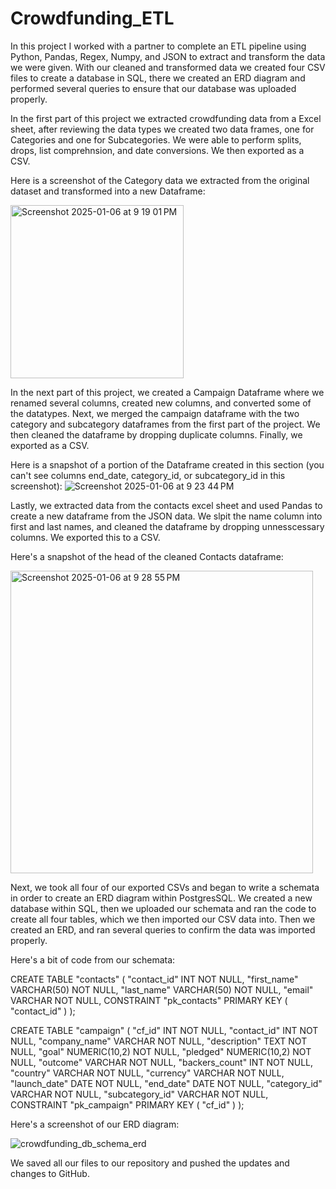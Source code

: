# Crowdfunding_ETL

In this project I worked with a partner to complete an ETL pipeline using Python, Pandas, Regex, Numpy, and JSON to extract and transform the data we were given. With our cleaned and transformed data we created four CSV files to create a database in SQL, there we created an ERD diagram and performed several queries to ensure that our database was uploaded properly. 

In the first part of this project we extracted crowdfunding data from a Excel sheet, after reviewing the data types we created two data frames, one for Categories and one for Subcategories. We were able to perform splits, drops, list comprehnsion, and date conversions. We then exported as a CSV.

Here is a screenshot of the Category data we extracted from the original dataset and transformed into a new Dataframe:

<img width="277" alt="Screenshot 2025-01-06 at 9 19 01 PM" src="https://github.com/user-attachments/assets/2dee789c-c49e-466d-8208-93d89f55c37a" />

In the next part of this project, we created a Campaign Dataframe where we renamed several columns, created new columns, and converted some of the datatypes. Next, we merged the campaign dataframe with the two category and subcategory dataframes from the first part of the project. We then cleaned the dataframe by dropping duplicate columns. Finally, we exported as a CSV.

Here is a snapshot of a portion of the Dataframe created in this section (you can't see columns end_date, category_id, or	subcategory_id in this screenshot):
![Screenshot 2025-01-06 at 9 23 44 PM](https://github.com/user-attachments/assets/a2baab09-6394-4a0f-8c87-c5d3064bc247)

Lastly, we extracted data from the contacts excel sheet and used Pandas to create a new dataframe from the JSON data. We slpit the name column into first and last names, and cleaned the dataframe by dropping unnesscessary columns. We exported this to a CSV.


Here's a snapshot of the head of the cleaned Contacts dataframe:

<img width="484" alt="Screenshot 2025-01-06 at 9 28 55 PM" src="https://github.com/user-attachments/assets/b7984eaf-b23d-43ae-8798-d1d1f5cac86a" />



Next, we took all four of our exported CSVs and began to write a schemata in order to create an ERD diagram within PostgresSQL. We created a new database within SQL, then we uploaded our schemata and ran the code to create all four tables, which we then imported our CSV data into. Then we created an ERD, and ran several queries to confirm the data was imported properly.


Here's a bit of code from our schemata:

CREATE TABLE "contacts" (
    "contact_id" INT   NOT NULL,
    "first_name" VARCHAR(50)   NOT NULL,
    "last_name" VARCHAR(50)   NOT NULL,
    "email" VARCHAR   NOT NULL,
    CONSTRAINT "pk_contacts" PRIMARY KEY (
        "contact_id"
     )
);

CREATE TABLE "campaign" (
    "cf_id" INT   NOT NULL,
    "contact_id" INT   NOT NULL,
    "company_name" VARCHAR   NOT NULL,
    "description" TEXT   NOT NULL,
    "goal" NUMERIC(10,2)   NOT NULL,
    "pledged" NUMERIC(10,2)   NOT NULL,
    "outcome" VARCHAR   NOT NULL,
    "backers_count" INT   NOT NULL,
    "country" VARCHAR   NOT NULL,
    "currency" VARCHAR   NOT NULL,
    "launch_date" DATE   NOT NULL,
    "end_date" DATE   NOT NULL,
    "category_id" VARCHAR   NOT NULL,
    "subcategory_id" VARCHAR   NOT NULL,
    CONSTRAINT "pk_campaign" PRIMARY KEY (
        "cf_id"
     )
);


Here's a screenshot of our ERD diagram:

![crowdfunding_db_schema_erd](https://github.com/user-attachments/assets/3cc98c4c-67b7-4493-8fa6-a24842cc72b0)


We saved all our files to our repository and pushed the updates and changes to GitHub.


